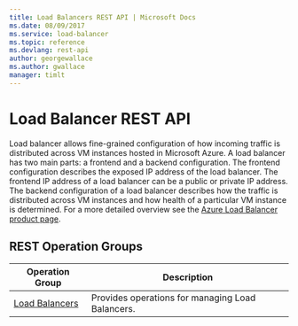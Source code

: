 ```yaml
---
title: Load Balancers REST API | Microsoft Docs
ms.date: 08/09/2017
ms.service: load-balancer
ms.topic: reference
ms.devlang: rest-api
author: georgewallace
ms.author: gwallace
manager: timlt
---
```


# Load Balancer REST API

Load balancer allows fine-grained configuration of how incoming traffic is distributed across VM instances hosted in Microsoft Azure. A load balancer has two main parts: a frontend and a backend configuration. The frontend configuration describes the exposed IP address of the load balancer. The frontend IP address of a load balancer can be a public or private IP address. The backend configuration of a load balancer describes how the traffic is distributed across VM instances and how health of a particular VM instance is determined.  For a more detailed overview see the [Azure Load Balancer product page](https://azure.microsoft.com/services/load-balancer). 

## REST Operation Groups

|Operation Group|Description|
|---|---|
|[Load Balancers](xref:management.azure.com.loadbalancer.loadbalancers) |Provides operations for managing Load Balancers.|
